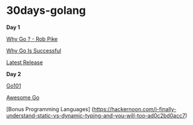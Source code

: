 # 30days-golang
**Day 1**

 [Why Go ? - Rob Pike](https://www.youtube.com/watch?v=FTl0tl9BGdc)
 
 [Why Go Is Successful](https://www.youtube.com/watch?v=k9Zbuuo51go)
 
 [Latest Release](https://golang.org/dl/)

**Day 2**

 [Go101](https://go101.org/article/101.html)
 
 [Awesome Go](https://github.com/avelino/awesome-go)
 
 [Bonus Programming Languages] (https://hackernoon.com/i-finally-understand-static-vs-dynamic-typing-and-you-will-too-ad0c2bd0acc7)
